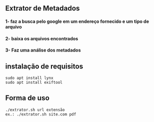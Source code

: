 ## Extrator de Metadados
#### 1- faz a busca pelo google em um endereço fornecido e um tipo de arquivo
#### 2- baixa os arquivos encontrados
#### 3- Faz uma análise dos metadados

## instalação de requisitos
```
sudo apt install lynx
sudo apt install exiftool
```

## Forma de uso
```
./extrator.sh url extensão
ex.: ./extrator.sh site.com pdf
```
